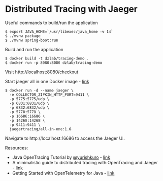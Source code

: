 # Distributed Tracing with Jaeger

Useful commands to build/run the application
```
$ export JAVA_HOME=`/usr/libexec/java_home -v 14`
$ ./mvnw package
$ ./mvnw spring-boot:run
```

Build and run the application
```
$ docker build -t dzlab/tracing-demo .
$ docker run -p 8080:8080 dzlab/tracing-demo
```

Visit http://localhost:8080/checkout

Start jaeger all in one Docker image - [link](https://www.jaegertracing.io/docs/1.6/getting-started/)
```
$ docker run -d --name jaeger \
  -e COLLECTOR_ZIPKIN_HTTP_PORT=9411 \
  -p 5775:5775/udp \
  -p 6831:6831/udp \
  -p 6832:6832/udp \
  -p 5778:5778 \
  -p 16686:16686 \
  -p 14268:14268 \
  -p 9411:9411 \
  jaegertracing/all-in-one:1.6
```

Navigate to http://localhost:16686 to access the Jaeger UI.

Resources:
- Java OpenTracing Tutorial by [@yurishkuro](https://github.com/yurishkuro) - [link](https://github.com/yurishkuro/opentracing-tutorial/tree/master/java)
- A minimalistic guide to distributed tracing with OpenTracing and Jaeger - [link](https://shekhargulati.com/2019/04/08/a-minimalistic-guide-to-distributed-tracing-with-opentracing-and-jaeger/)
- Getting Started with OpenTelemetry for Java - [link](https://thenewstack.io/getting-started-with-opentelemetry-for-java/)
